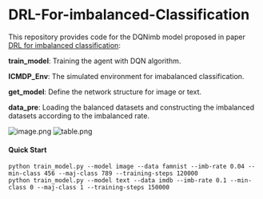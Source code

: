 # DRL-For-imbalanced-Classification

This repository provides code for the DQNimb model proposed in paper [DRL for imbalanced classification](https://arxiv.org/abs/1901.01379?context=cs.LG):

**train_model**: Training the agent with DQN algorithm. 

**ICMDP_Env**: The simulated environment for imabalanced classification. 

**get_model**: Define the network structure for image or text.

**data_pre**: Loading the balanced datasets and constructing the imbalanced datasets according to the imbalanced rate.

![image.png](https://i.loli.net/2019/11/26/4pr2qK5VQoBhNj1.png)
![table.png](https://i.loli.net/2019/11/26/iAkLw7JlsXFu56g.png)

#### Quick Start

``` 
python train_model.py --model image --data famnist --imb-rate 0.04 --min-class 456 --maj-class 789 --training-steps 120000
python train_model.py --model text --data imdb --imb-rate 0.1 --min-class 0 --maj-class 1 --training-steps 150000 

```


